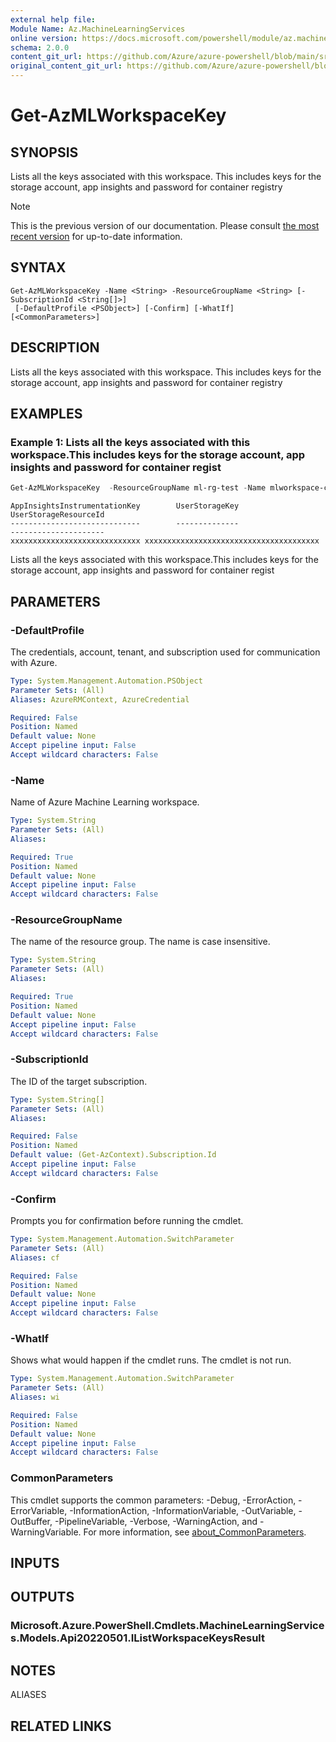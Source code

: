 ```yaml
---
external help file: 
Module Name: Az.MachineLearningServices
online version: https://docs.microsoft.com/powershell/module/az.machinelearningservices/get-azmlworkspacekey
schema: 2.0.0
content_git_url: https://github.com/Azure/azure-powershell/blob/main/src/MachineLearningServices/help/Get-AzMLWorkspaceKey.md
original_content_git_url: https://github.com/Azure/azure-powershell/blob/main/src/MachineLearningServices/help/Get-AzMLWorkspaceKey.md
---
```


# Get-AzMLWorkspaceKey

## SYNOPSIS
Lists all the keys associated with this workspace.
This includes keys for the storage account, app insights and password for container registry

> [!NOTE]
>This is the previous version of our documentation. Please consult [the most recent version](/powershell/module/az.machinelearningservices/get-azmlworkspacekey) for up-to-date information.

## SYNTAX

```
Get-AzMLWorkspaceKey -Name <String> -ResourceGroupName <String> [-SubscriptionId <String[]>]
 [-DefaultProfile <PSObject>] [-Confirm] [-WhatIf] [<CommonParameters>]
```

## DESCRIPTION
Lists all the keys associated with this workspace.
This includes keys for the storage account, app insights and password for container registry

## EXAMPLES

### Example 1: Lists all the keys associated with this workspace.This includes keys for the storage account, app insights and password for container regist
```powershell
Get-AzMLWorkspaceKey  -ResourceGroupName ml-rg-test -Name mlworkspace-cli01
```

```output
AppInsightsInstrumentationKey        UserStorageKey                                                                           UserStorageResourceId
-----------------------------        --------------                                                                           ---------------------
xxxxxxxxxxxxxxxxxxxxxxxxxxxxx xxxxxxxxxxxxxxxxxxxxxxxxxxxxxxxxxxxxxxx
```

Lists all the keys associated with this workspace.This includes keys for the storage account, app insights and password for container regist

## PARAMETERS

### -DefaultProfile
The credentials, account, tenant, and subscription used for communication with Azure.

```yaml
Type: System.Management.Automation.PSObject
Parameter Sets: (All)
Aliases: AzureRMContext, AzureCredential

Required: False
Position: Named
Default value: None
Accept pipeline input: False
Accept wildcard characters: False
```

### -Name
Name of Azure Machine Learning workspace.

```yaml
Type: System.String
Parameter Sets: (All)
Aliases:

Required: True
Position: Named
Default value: None
Accept pipeline input: False
Accept wildcard characters: False
```

### -ResourceGroupName
The name of the resource group.
The name is case insensitive.

```yaml
Type: System.String
Parameter Sets: (All)
Aliases:

Required: True
Position: Named
Default value: None
Accept pipeline input: False
Accept wildcard characters: False
```

### -SubscriptionId
The ID of the target subscription.

```yaml
Type: System.String[]
Parameter Sets: (All)
Aliases:

Required: False
Position: Named
Default value: (Get-AzContext).Subscription.Id
Accept pipeline input: False
Accept wildcard characters: False
```

### -Confirm
Prompts you for confirmation before running the cmdlet.

```yaml
Type: System.Management.Automation.SwitchParameter
Parameter Sets: (All)
Aliases: cf

Required: False
Position: Named
Default value: None
Accept pipeline input: False
Accept wildcard characters: False
```

### -WhatIf
Shows what would happen if the cmdlet runs.
The cmdlet is not run.

```yaml
Type: System.Management.Automation.SwitchParameter
Parameter Sets: (All)
Aliases: wi

Required: False
Position: Named
Default value: None
Accept pipeline input: False
Accept wildcard characters: False
```

### CommonParameters
This cmdlet supports the common parameters: -Debug, -ErrorAction, -ErrorVariable, -InformationAction, -InformationVariable, -OutVariable, -OutBuffer, -PipelineVariable, -Verbose, -WarningAction, and -WarningVariable. For more information, see [about_CommonParameters](http://go.microsoft.com/fwlink/?LinkID=113216).

## INPUTS

## OUTPUTS

### Microsoft.Azure.PowerShell.Cmdlets.MachineLearningServices.Models.Api20220501.IListWorkspaceKeysResult

## NOTES

ALIASES

## RELATED LINKS

